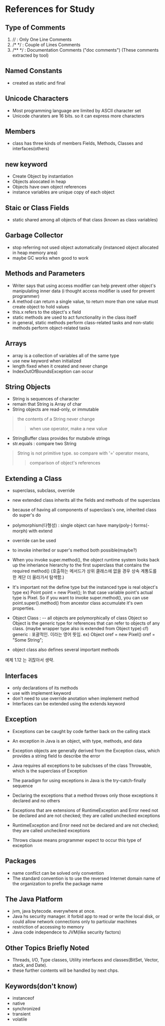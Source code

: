 # References for Study


## Type of Comments
1. //		: Only One Line Comments
2. /* */	: Couple of Lines Comments
3. /** */	: Documentation Comments ("doc comments")
(These comments extracted by tool)


## Named Constants
- created as static and final


## Unicode Characters
- Most programming language are limited by ASCII character set
- Unicode charaters are 16 bits. so it can express more characters


## Members
- class has three kinds of members
Fields, Methods, Classes and interfaces(others)


## new keyword
- Create Object by instantiation
- Objects aloocated in heap
- Objects have own object references
- instance variables are
unique copy of each object 


## Staic or Class Fields
- static shared among all objects of that class
(known as class variables)


## Garbage Collector
- stop referring not used object automatically
(instanced object allocated in heap memory area)
- maybe GC works when good to work


## Methods and Parameters
- Writer says that using access modifier can help prevent
other object's manipulating inner data
(i thought access modifier is used for prevent programmer)
- A method can return a single value,
to return more than one value
must create object to hold values
- this.x refers to the object's x field
- static methods are used to act functionality in the class itself
- in general, static methods perform class-related tasks
and non-static methods perform object-related tasks


## Arrays
- array is a collection of variables all of the same type
- use new keyword when initialized
- length fixed when it created and never change
- IndexOutOfBoundsException can occur


## String Objects
- String is sequences of character
- remain that String is Array of char
- String objects are read-only, or immutable
> the contents of a String never change
>> when use operator, make a new value

- StringBuffer class provides for mutabvle strings
- str.equals : compare two String
> String is not primitive type. so compare with '=' operator means,
>> comparison of object's references


## Extending a Class
- superclass, subclass, override
- new extended class inherits all the fields and methods of the superclass
- because of having all components of superclass's one,
inherited class do super's do
- polymorphism(다형성) : single object can have many(poly-) forms(-morph) with extend
- override can be used

- to invoke inherited or super's method both possible(maybe?)
- When you invoke super.method(),
the object runtime system looks back up the inheriance hierarchy
to the first superclass that contains the required method()
(호출하는 메서드가 상위 클래스에 없을 경우 상속 계통도를 한 계단 더 올라가서 탐색함.)

- It's important not the define type but the instanced type is real object's type
ex) Point point = new Pixel();
In that case variable point's actual type is Pixel.
So if you want to invoke super.method(),
you can use point.super().method()
from ancestor class accumulate it's own properties.


- Object Class :
-- all objects are polymorphically of class Object
so Object is the generic type for references that can refer to objects of any class.
(maybe wrapper type also is extended from Object type)
cf) generic : 포괄적인. 이라는 영어 뜻임.
ex) Object oref = new Pixel()
oref = "Some String";
- object class also defines several important methods

예제 1.12 는 귀찮아서 생략.


## Interfaces
- only declarations of its methods
- use with implement keyword
- don't need to use override anotation when implement method
- Interfaces can be extended using the extends keyword


## Exception
- Exceptions can be caught by code farther back on the calling stack
- An exception in Java is an object, with type, methods, and data
- Exception objects are generally derived from the Exception class,
which provides a string field to describe the error
- Java requires all exceptions to be subclsses of the class Throwable,
which is the superclass of Exception

- The paradigm for using exceptions in Java is the try-catch-finally sequence
- Declaring the exceptions that a method throws only those exceptions 
it declared and no others
- Exceptions that are extensions of RuntimeException and Error need not be declared  and are not checked;
they are called unchecked exceptions

- RuntimeException and Error need not be declared and are not checked;
they are called unchecked exceptions
- Throws clause means programmer expect to occur this type of exception


## Packages
- name conflict can be solved only convention
- The standard convention is to use the reversed Internet domain name
of the organization to prefix the package name


## The Java Platform
- jvm, java bytecode. everywhere at once.
- Java hs security manager. it forbid app to read or write the local disk,
or could allow network connections only to particular machines
- restriction of accessing to memory
- Java code independece to JVM(like security factors)


## Other Topics Briefly Noted
- Threads, I/O, Type classes, Utility interfaces and classes(BitSet, Vector, stack, and Date).
- these further contents will be handled by next chps.



## Keywords(don't know)
- instanceof
- native
- synchronized
- transient
- volatile

